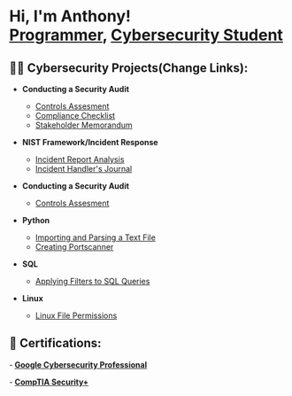<h1>Hi, I'm Anthony! <br/><a href="https://github.com/CyberAnt-Coder">Programmer</a>, <a href="www.linkedin.com/in/anthonythanh-tran">Cybersecurity Student</a>
<h2>👨‍💻 Cybersecurity Projects(Change Links):</h2>

- <b>Conducting a Security Audit</b>
  - [Controls Assesment](https://github.com/CyberAnt-Coder/Controls-Assesment)
  - [Compliance Checklist](https://github.com/CyberAnt-Coder/Compliance-Checklist)
  - [Stakeholder Memorandum](https://github.com/joshmadakor1/Algorithms-Practice)

- <b>NIST Framework/Incident Response</b>
  - [Incident Report Analysis](https://github.com/joshmadakor1/Algorithms-Practice)
  - [Incident Handler's Journal](https://github)

- <b>Conducting a Security Audit</b>
  - [Controls Assesment](https://github.com/joshmadakor1/Algorithms-Practice)

- <b>Python</b>
  - [Importing and Parsing a Text File](https://github.com/joshmadakor1/Algorithms-Practice)
  - [Creating Portscanner](ht)

- <b>SQL</b>
  - [Applying Filters to SQL Queries](https://github.com/joshmadakor1/Algorithms-Practice)

- <b>Linux</b>
  - [Linux File Permissions](https://github.com/joshmadakor1/Algorithms-Practice)

<h2>📄 Certifications:</h2>

-<b> [Google Cybersecurity Professional](https://www.credly.com/badges/6a72d63a-71e7-4946-a08e-b5e2b36dcadf/public_url)</b>

-<b> [CompTIA Security+](https://www.credly.com/badges/97a5eb80-d8f1-4875-a637-626067985dd7/public_url)</b>

<!--
**joshmadakor1/joshmadakor1** is a ✨ _special_ ✨ repository because its `README.md` (this file) appears on your GitHub profile.

Here are some ideas to get you started:

- 🔭 I’m currently working on ...
- 🌱 I’m currently learning ...
- 👯 I’m looking to collaborate on ...
- 🤔 I’m looking for help with ...
- 💬 Ask me about ...
- 📫 How to reach me: ...
- 😄 Pronouns: ...
- ⚡ Fun fact: ...
-->
